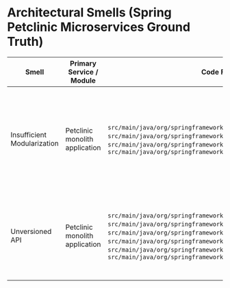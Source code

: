 # Architectural Smells (Spring Petclinic Microservices Ground Truth)

| Smell | Primary Service / Module | Code File Path (if applicable) | Code Line(s) | Labeling justification in details |
| --- | --- | --- | --- | --- |
| Insufficient Modularization | Petclinic monolith application | `src/main/java/org/springframework/samples/petclinic/owner/OwnerController.java`; `src/main/java/org/springframework/samples/petclinic/owner/PetController.java`; `src/main/java/org/springframework/samples/petclinic/owner/VisitController.java`; `src/main/java/org/springframework/samples/petclinic/vet/VetController.java` | OwnerController:L73-L175; PetController:L99-L180; VisitController:L84-L101; VetController:L44-L75 | The single Spring Boot deployment owns owner self-service flows, pet lifecycle management, visit booking, and veterinary directory endpoints in the same module. OwnerController handles owner CRUD, PetController mutates pets under the same repository, VisitController coordinates visit creation by directly persisting owner aggregates, and VetController publishes vet listings, demonstrating multiple bounded contexts collapsed into one service instead of separate modules or services. |
| Unversioned API | Petclinic monolith application | `src/main/java/org/springframework/samples/petclinic/owner/OwnerController.java`; `src/main/java/org/springframework/samples/petclinic/owner/PetController.java`; `src/main/java/org/springframework/samples/petclinic/owner/VisitController.java`; `src/main/java/org/springframework/samples/petclinic/vet/VetController.java`; `src/main/java/org/springframework/samples/petclinic/system/CrashController.java`; `src/main/java/org/springframework/samples/petclinic/system/WelcomeController.java` | OwnerController:L73-L175; PetController:L99-L158; VisitController:L84-L101; VetController:L44-L75; CrashController:L31-L34; WelcomeController:L25-L27 | All HTTP handlers are mounted directly at root-level paths such as `/owners`, `/pets`, `/vets`, `/owners/{ownerId}/pets/{petId}/visits/new`, `/oups`, and `/`. No URI version segment or media-type negotiation is implemented, preventing the team from running v1 and v2 APIs concurrently and forcing breaking changes onto consumers. |
